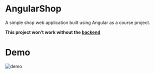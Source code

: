 # AngularShop

A simple shop web application built using Angular as a course project.

**This project won't work without the [backend](https://github.com/BeloMaximka/AngularShopBackend)**
# Demo
![demo](https://github.com/BeloMaximka/AngularShop/assets/29953103/70782f13-4e13-41e2-b710-9dc6f705a36c)
